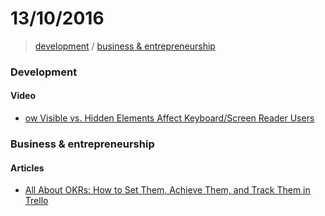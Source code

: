 # 13/10/2016

> [development](#development) / [business & entrepreneurship](#business--entrepreneurship)


### Development

#### Video
- [ow Visible vs. Hidden Elements Affect Keyboard/Screen Reader Users](https://egghead.io/lessons/html-5-visible-vs-hidden)


### Business & entrepreneurship

#### Articles
- [All About OKRs: How to Set Them, Achieve Them, and Track Them in Trello](http://blog.trello.com/okrs-set-achieve-track-trello)
